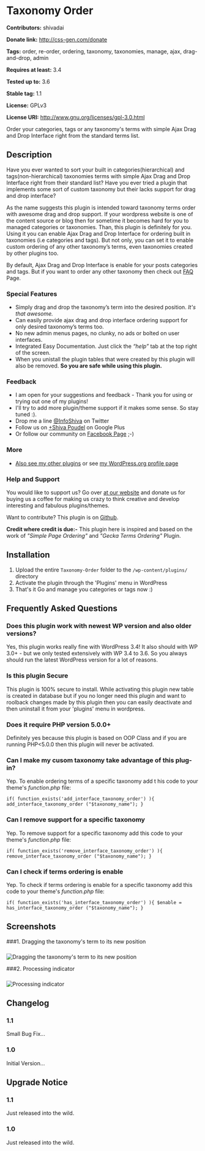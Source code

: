 # Taxonomy Order #
**Contributors:** shivadai
  
**Donate link:** http://css-gen.com/donate
  
**Tags:** order, re-order, ordering, taxonomy, taxonomies, manage, ajax, drag-and-drop, admin
  
**Requires at least:** 3.4
  
**Tested up to:** 3.6
  
**Stable tag:** 1.1
  
**License:** GPLv3
  
**License URI:** http://www.gnu.org/licenses/gpl-3.0.html
  

Order your categories, tags or any taxonomy's terms with simple Ajax Drag and Drop Interface right from the standard terms list.

## Description ##

Have you ever wanted to sort your built in categories(hierarchical) and tags(non-hierarchical) taxonomies terms with simple Ajax Drag and Drop Interface right from their standard list? Have you ever tried a plugin that implements some sort of custom taxonomy but their lacks support for drag and drop interface?

As the name suggests this plugin is intended toward taxonomy terms order with awesome drag and drop support. If your wordpress website is one of the content source or blog then for sometime it becomes hard for you to managed categories or taxonomies. Than, this plugin is definitely for you. Using it you can enable Ajax Drag and Drop Interface for ordering built in taxonomies (i.e categories and tags). But not only, you can set it to enable custom ordering of any other taxonomy’s terms, even taxonomies created by other plugins too.

By default, Ajax Drag and Drop Interface is enable for your posts categories and tags. But if you want to order any other taxonomy then check out [FAQ](http://wordpress.org/plugins/taxonomy-order/faq/) Page.

### Special Features ###
* Simply drag and drop the taxonomy’s term into the desired position. *It's that awesome.*
* Can easily provide ajax drag and drop interface ordering support for only desired taxonomy’s terms too.
* No new admin menus pages, no clunky, no ads or bolted on user interfaces.
* Integrated Easy Documentation. Just click the *“help”* tab at the top right of the screen.
* When you unistall the plugin tables that were created by this plugin will also be removed. **So you are safe while using this plugin.**

### Feedback ###
* I am open for your suggestions and feedback - Thank you for using or trying out one of my plugins!
* I'll try to add more plugin/theme support if it makes some sense. So stay tuned :).
* Drop me a line [@InfoShiva](http://twitter.com/#!/InfoShiva) on Twitter
* Follow us on [+Shiva Poudel](https://plus.google.com/100870524275518259709) on Google Plus
* Or follow our community on [Facebook Page](http://facebook.com/cssgen) ;-)
 
### More ###
* [Also see my other plugins](http://css-gen.com/products/wp-plugins/) or see [my WordPress.org profile page](http://profiles.wordpress.org/users/shivadai/)

### Help and Support ###
You would like to support us? Go over [at our website](http://css-gen.com/donate "Buy us a Coffee") and donate us for buying us a coffee for making us crazy to think creative and develop interesting and fabulous plugins/themes.

Want to contribute? This plugin is on [Github](https://github.com/shivapoudel/Taxonomy-Order).

**Credit where credit is due:-** This plugin here is inspired and based on the work of *"Simple Page Ordering"* and *"Gecka Terms Ordering"* Plugin.

## Installation ##

1. Upload the entire `Taxonomy-Order` folder to the `/wp-content/plugins/` directory
2. Activate the plugin through the 'Plugins' menu in WordPress
3. That's it Go and manage you categories or tags now :)

## Frequently Asked Questions ##

### Does this plugin work with newest WP version and also older versions? ###
Yes, this plugin works really fine with WordPress 3.4!
It also should with WP 3.0+ - but we only tested extensively with WP 3.4 to 3.6. So you always should run the latest WordPress version for a lot of reasons.

### Is this plugin Secure ###
This plugin is 100% secure to install. While activating this plugin new table is created in database but if you no longer need this plugin and want to roolback changes made by this plugin then you can easily deactivate and then uninstall it from your 'plugins' menu in wordpress.

### Does it require PHP version 5.0.0+ ###
Definitely yes because this plugin is based on OOP Class and if you are running PHP<5.0.0 then this plugin will never be activated.

### Can I make my cusom taxonomy take advantage of this plug-in? ###
Yep. To enable ordering terms of a specific taxonomy add t
his code to your theme's *function.php* file:

`if( function_exists('add_interface_taxonomy_order') ){
	add_interface_taxonomy_order ("$taxonomy_name");
}`

### Can I remove support for a specific taxonomy ###
Yep. To remove support for a specific taxonomy add this code to your theme's *function.php* file:

`if( function_exists('remove_interface_taxonomy_order') ){
	remove_interface_taxonomy_order ("$taxonomy_name");
}`

### Can I check if terms ordering is enable ###
Yep. To check if terms ordering is enable for a specific taxonomy add this code to your theme's *function.php* file:

`if( function_exists('has_interface_taxonomy_order') ){
	$enable = has_interface_taxonomy_order ("$taxonomy_name");
}`

## Screenshots ##

###1. Dragging the taxonomy's term to its new position
###
![Dragging the taxonomy's term to its new position
](http://s.wordpress.org/extend/plugins/taxonomy-order/screenshot-1.png)

###2. Processing indicator
###
![Processing indicator
](http://s.wordpress.org/extend/plugins/taxonomy-order/screenshot-2.png)


## Changelog ##

### 1.1 ###
Small Bug Fix...

### 1.0 ###
Initial Version...

## Upgrade Notice ##

### 1.1 ###
Just released into the wild.

### 1.0 ###
Just released into the wild.